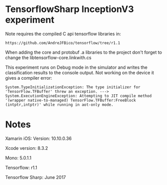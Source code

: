 # TensorflowSharp InceptionV3 experiment

Note requires the compiled C api tensorflow libraries in:
```
https://github.com/AndreJFBico/tensorflow/tree/r1.1
```
When adding the core and protobuf .a libraries to the project don't forget to change the libtensorflow-core.linkwith.cs 

This experiment runs on Debug mode in the simulator and writes the classification results to the console output. Not working on the device it gives a compiler error:
```
System.TypeInitializationException: The type initializer for 'TensorFlow.TFBuffer' threw an exception. ---> System.ExecutionEngineException: Attempting to JIT compile method '(wrapper native-to-managed) TensorFlow.TFBuffer:FreeBlock (intptr,intptr)' while running in aot-only mode.
```

# Notes

Xamarin iOS: Version: 10.10.0.36

Xcode version: 8.3.2

Mono: 5.0.1.1

Tensorflow: r1.1

Tensorflow Sharp: June 2017